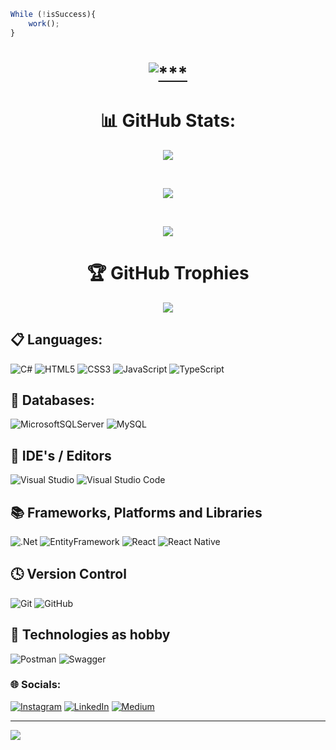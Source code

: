 
``` javascript
While (!isSuccess){
    work();
} 
```
<h1 align="center">
<a href="#"><img src="https://readme-typing-svg.demolab.com?font=Fira+Code&duration=10&pause=100&color=FFFFFF&width=435&lines=+%E2%98%A6+01010010100101010101011010101010+%E2%98%A6;%E2%98%A6+11010101010101001010101010010101+%E2%98%A6;+%E2%98%A6+01010101001010101100101010101010+%E2%98%A6;%E2%98%A6+01010101010101010101110101010101+%E2%98%A6;%E2%98%A6_01010010010011101011010010010011+%E2%98%A6" alt="***" /></a>
</h1>

<h1 align="center">📊 GitHub Stats: </h1>
<p align="center"><img src="https://github-readme-stats.vercel.app/api?username=1BarisErkus&theme=highcontrast&hide_border=true&include_all_commits=true&count_private=true"></p><br/>
<p align="center">
<img src="https://github-readme-streak-stats.herokuapp.com/?user=1BarisErkus&theme=highcontrast&hide_border=true"></p><br/>
<p align="center"><img src="https://github-readme-stats.vercel.app/api/top-langs/?username=1BarisErkus&langs_count=6&theme=highcontrast&hide_border=true&include_all_commits=true&count_private=true&layout=compact"></p>

<h1 align="center">🏆 GitHub Trophies </h1>
<p align="center"><img src="https://github-profile-trophy.vercel.app/?username=1BarisErkus&theme=radical&no-frame=false&no-bg=true&margin-w=4"></p>

## 📋 Languages:
![C#](https://img.shields.io/badge/c%23-%23239120.svg?style=for-the-badge&logo=c-sharp&logoColor=white) ![HTML5](https://img.shields.io/badge/html5-%23E34F26.svg?style=for-the-badge&logo=html5&logoColor=white) ![CSS3](https://img.shields.io/badge/css3-%231572B6.svg?style=for-the-badge&logo=css3&logoColor=white) ![JavaScript](https://img.shields.io/badge/javascript-%23323330.svg?style=for-the-badge&logo=javascript&logoColor=%23F7DF1E) ![TypeScript](https://img.shields.io/badge/typescript-%23007ACC.svg?style=for-the-badge&logo=typescript&logoColor=white) 

## 💾 Databases:
![MicrosoftSQLServer](https://img.shields.io/badge/Microsoft%20SQL%20Sever-CC2927?style=for-the-badge&logo=microsoft%20sql%20server&logoColor=white) ![MySQL](https://img.shields.io/badge/mysql-%2300f.svg?style=for-the-badge&logo=mysql&logoColor=white) 

## 🎨 IDE's / Editors
![Visual Studio](https://img.shields.io/badge/Visual%20Studio-5C2D91.svg?style=for-the-badge&logo=visual-studio&logoColor=white) ![Visual Studio Code](https://img.shields.io/badge/Visual%20Studio%20Code-0078d7.svg?style=for-the-badge&logo=visual-studio-code&logoColor=white)

## 📚 Frameworks, Platforms and Libraries
![.Net](https://img.shields.io/badge/.NET-5C2D91?style=for-the-badge&logo=.net&logoColor=white) ![EntityFramework](https://img.shields.io/badge/Entity%20Framework-%23E34F26.svg?style=for-the-badge&logo=efcore&logoColor=white) ![React](https://img.shields.io/badge/react-%2320232a.svg?style=for-the-badge&logo=react&logoColor=%2361DAFB) ![React Native](https://img.shields.io/badge/react%20native-%2320232a.svg?style=for-the-badge&logo=react&logoColor=%2361DAFB)

## 🕓 Version Control
![Git](https://img.shields.io/badge/git-%23F05033.svg?style=for-the-badge&logo=git&logoColor=white) ![GitHub](https://img.shields.io/badge/github-%23121011.svg?style=for-the-badge&logo=github&logoColor=white)

## 🎋 Technologies as hobby
![Postman](https://img.shields.io/badge/Postman-FF6C37?style=for-the-badge&logo=postman&logoColor=white) ![Swagger](https://img.shields.io/badge/-Swagger-%23Clojure?style=for-the-badge&logo=swagger&logoColor=white)

### 🌐 Socials:
[![Instagram](https://img.shields.io/badge/Instagram-%23E4405F.svg?logo=Instagram&logoColor=white)](https://instagram.com/baris.erkus) [![LinkedIn](https://img.shields.io/badge/LinkedIn-%230077B5.svg?logo=linkedin&logoColor=white)](https://linkedin.com/in/bariserkus) [![Medium](https://img.shields.io/badge/Medium-12100E?logo=medium&logoColor=white)](https://medium.com/@baris.erkus) 

---
[![](https://visitcount.itsvg.in/api?id=1BarisErkus&icon=0&color=12)](https://visitcount.itsvg.in)
